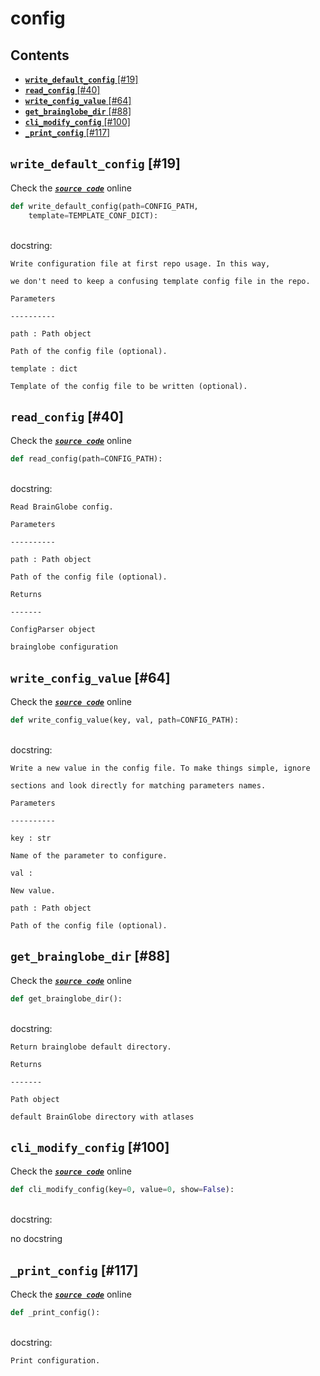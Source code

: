 # config

## Contents

* [**`write_default_config`** \[\#19\]](config.md#write_default_config-19)
* [**`read_config`** \[\#40\]](config.md#read_config-40)
* [**`write_config_value`** \[\#64\]](config.md#write_config_value-64)
* [**`get_brainglobe_dir`** \[\#88\]](config.md#get_brainglobe_dir-88)
* [**`cli_modify_config`** \[\#100\]](config.md#cli_modify_config-100)
* [**`_print_config`** \[\#117\]](config.md#_print_config-117)

## **`write_default_config`** \[\#19\]

Check the [_**`source code`**_](https://github.com/brainglobe/bg-atlasapi/blob/master/bg_atlasapi/config.py#L19) online

```python
def write_default_config(path=CONFIG_PATH,
    template=TEMPLATE_CONF_DICT):
```

   
docstring:

```text
Write configuration file at first repo usage. In this way,

we don't need to keep a confusing template config file in the repo.

Parameters

----------

path : Path object

Path of the config file (optional).

template : dict

Template of the config file to be written (optional).
```

## **`read_config`** \[\#40\]

Check the [_**`source code`**_](https://github.com/brainglobe/bg-atlasapi/blob/master/bg_atlasapi/config.py#L40) online

```python
def read_config(path=CONFIG_PATH):
```

   
docstring:

```text
Read BrainGlobe config.

Parameters

----------

path : Path object

Path of the config file (optional).

Returns

-------

ConfigParser object

brainglobe configuration
```

## **`write_config_value`** \[\#64\]

Check the [_**`source code`**_](https://github.com/brainglobe/bg-atlasapi/blob/master/bg_atlasapi/config.py#L64) online

```python
def write_config_value(key, val, path=CONFIG_PATH):
```

   
docstring:

```text
Write a new value in the config file. To make things simple, ignore

sections and look directly for matching parameters names.

Parameters

----------

key : str

Name of the parameter to configure.

val :

New value.

path : Path object

Path of the config file (optional).
```

## **`get_brainglobe_dir`** \[\#88\]

Check the [_**`source code`**_](https://github.com/brainglobe/bg-atlasapi/blob/master/bg_atlasapi/config.py#L88) online

```python
def get_brainglobe_dir():
```

   
docstring:

```text
Return brainglobe default directory.

Returns

-------

Path object

default BrainGlobe directory with atlases
```

## **`cli_modify_config`** \[\#100\]

Check the [_**`source code`**_](https://github.com/brainglobe/bg-atlasapi/blob/master/bg_atlasapi/config.py#L100) online

```python
def cli_modify_config(key=0, value=0, show=False):
```

   
docstring:

no docstring

## **`_print_config`** \[\#117\]

Check the [_**`source code`**_](https://github.com/brainglobe/bg-atlasapi/blob/master/bg_atlasapi/config.py#L117) online

```python
def _print_config():
```

   
docstring:

```text
Print configuration.
```

